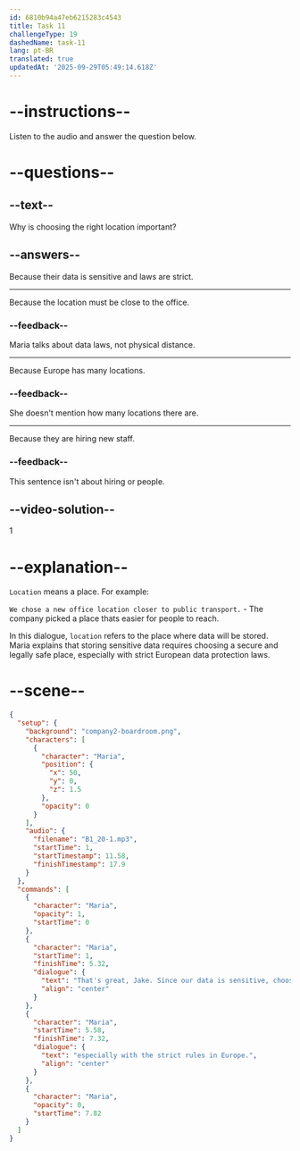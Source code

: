 ```yaml
---
id: 6810b94a47eb6215283c4543
title: Task 11
challengeType: 19
dashedName: task-11
lang: pt-BR
translated: true
updatedAt: '2025-09-29T05:49:14.618Z'
---
```


<!-- (Audio) Maria: That's great, Jake. Since our data is sensitive, choosing the right location is crucial, especially with the strict rules in Europe. -->

# --instructions--

Listen to the audio and answer the question below.

# --questions--

## --text--

Why is choosing the right location important?

## --answers--

Because their data is sensitive and laws are strict.

---

Because the location must be close to the office.

### --feedback--

Maria talks about data laws, not physical distance.

---

Because Europe has many locations.

### --feedback--

She doesn't mention how many locations there are.

---

Because they are hiring new staff.

### --feedback--

This sentence isn't about hiring or people.

## --video-solution--

1

# --explanation--

`Location` means a place. For example:

`We chose a new office location closer to public transport.` - The company picked a place thats easier for people to reach.

In this dialogue, `location` refers to the place where data will be stored. Maria explains that storing sensitive data requires choosing a secure and legally safe place, especially with strict European data protection laws.

# --scene--

```json
{
  "setup": {
    "background": "company2-boardroom.png",
    "characters": [
      {
        "character": "Maria",
        "position": {
          "x": 50,
          "y": 0,
          "z": 1.5
        },
        "opacity": 0
      }
    ],
    "audio": {
      "filename": "B1_20-1.mp3",
      "startTime": 1,
      "startTimestamp": 11.58,
      "finishTimestamp": 17.9
    }
  },
  "commands": [
    {
      "character": "Maria",
      "opacity": 1,
      "startTime": 0
    },
    {
      "character": "Maria",
      "startTime": 1,
      "finishTime": 5.32,
      "dialogue": {
        "text": "That's great, Jake. Since our data is sensitive, choosing the right location is crucial,",
        "align": "center"
      }
    },
    {
      "character": "Maria",
      "startTime": 5.58,
      "finishTime": 7.32,
      "dialogue": {
        "text": "especially with the strict rules in Europe.",
        "align": "center"
      }
    },
    {
      "character": "Maria",
      "opacity": 0,
      "startTime": 7.82
    }
  ]
}
```
